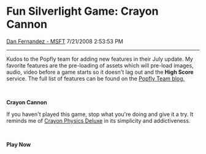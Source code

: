 <div id="page">

# Fun Silverlight Game: Crayon Cannon

[Dan Fernandez -
MSFT](https://social.msdn.microsoft.com/profile/Dan%20Fernandez%20-%20MSFT)
7/21/2008 2:53:53 PM

-----

<div id="content">

Kudos to the Popfly team for adding new features in their July update.
My favorite features are the pre-loading of assets which will pre-load
images, audio, video before a game starts so it doesn't lag out and the
**High Score** service. The full list of features can be found on the
[Popfly Team
blog.](http://popflyteam.spaces.live.com/blog/cns!51018025071FD37F!297.entry)

 

**Crayon Cannon**

If you haven't played this game, stop what you're doing and give it a
try. It reminds me of [Crayon Physics
Deluxe](http://www.crayonphysicsdeluxe.com/) in its simplicity and
addictiveness.

 

**Play Now**

</div>

</div>
